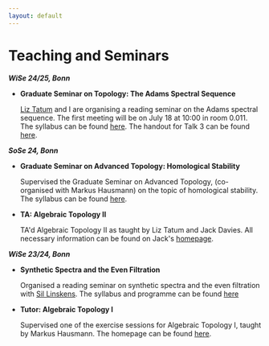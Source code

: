 ```yaml
---
layout: default
---
```


# Teaching and Seminars

***WiSe 24/25, Bonn***

- **Graduate Seminar on Topology: The Adams Spectral Sequence**

  [Liz Tatum](https://www.math.uni-bonn.de/people/tatum/tatum) and I are organising a reading seminar on the Adams spectral sequence. The first meeting will be on July 18 at 10:00 in room 0.011. The syllabus can be found [here](./Adams_spectral_sequence_syllabus.pdf). The handout for Talk 3 can be found [here](./Talk_3_handout.pdf).

***SoSe 24, Bonn***

- **Graduate Seminar on Advanced Topology: Homological Stability**

  Supervised the Graduate Seminar on Advanced Topology, (co-organised with Markus Hausmann) on the topic of homological stability. The syllabus can be found [here](https://www.math.uni-bonn.de/people/hausmann/Seminar%20Homological%20stability.pdf). 

- **TA: Algebraic Topology II**

  TA'd Algebraic Topology II as taught by Liz Tatum and Jack Davies. All necessary information can be found on Jack's [homepage](https://sites.google.com/view/jackmdavies/teaching?authuser=0).

***WiSe 23/24, Bonn***

- **Synthetic Spectra and the Even Filtration**

  Organised a reading seminar on synthetic spectra and the even filtration with [Sil Linskens](https://www.math.uni-bonn.de/people/linskens/webpage.htmpl). The syllabus and programme can be found [here](https://www.math.uni-bonn.de/people/linskens/Synthetic_syllabus.pdf
  )
- **Tutor: Algebraic Topology I**

  Supervised one of the exercise sessions for Algebraic Topology I, taught by Markus Hausmann. The homepage can be found [here](https://www.math.uni-bonn.de/people/hausmann/AlgTop1).
